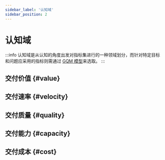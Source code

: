 ```yaml
---
sidebar_label: '认知域'
sidebar_position: 2
---
```


# 认知域

:::info
认知域是从认知的角度出发对指标集进行的一种领域划分，而针对特定目标和问题应采用的指标则需通过 [GQM 模型](gqm.md)来选取。
:::

## 交付价值 {#value}

## 交付速率 {#velocity}

## 交付质量 {#quality}

## 交付能力 {#capacity}

## 交付成本 {#cost}
